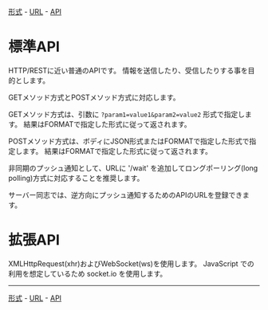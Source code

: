 [形式](format-jp.md#readme) -
[URL](url-jp.md#readme) -
[API](api-jp.md#readme)

# 標準API

HTTP/RESTに近い普通のAPIです。
情報を送信したり、受信したりする事を目的とします。

GETメソッド方式とPOSTメソッド方式に対応します。

GETメソッド方式は、引数に `?param1=value1&param2=value2` 形式で指定します。
結果はFORMATで指定した形式に従って返されます。

POSTメソッド方式は、ボディにJSON形式またはFORMATで指定した形式で指定します。
結果はFORMATで指定した形式に従って返されます。

非同期のプッシュ通知として、URLに '/wait' を追加してロングポーリング(long polling)方式に対応することを推奨します。

サーバー同志では、逆方向にプッシュ通知するためのAPIのURLを登録できます。

# 拡張API

XMLHttpRequest(xhr)およびWebSocket(ws)を使用します。
JavaScript での利用を想定しているため socket.io を使用します。

- - -

[形式](format-jp.md#readme) -
[URL](url-jp.md#readme) -
[API](api-jp.md#readme)
